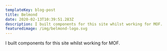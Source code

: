 ```yaml
---
templateKey: blog-post
title: Belmond
date: 2020-02-13T10:39:51.283Z
description: I built components for this site whilst working for MOF.
featuredimage: /img/belmond-logo.svg
---
```


I built components for this site whilst working for MOF.
